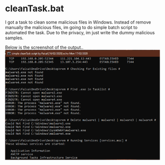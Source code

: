 # cleanTask.bat
I got a task to clean some malicious files in Windows. Instead of remove manually the malicious files, im going to do simple batch script to automated the task. Due to the privacy, im just write the dummy malicious samples.

Below is the screenshot of the output..
![alt text](https://raw.githubusercontent.com/faisalfs10x/cleanTask.bat/master/screenshot.PNG)
